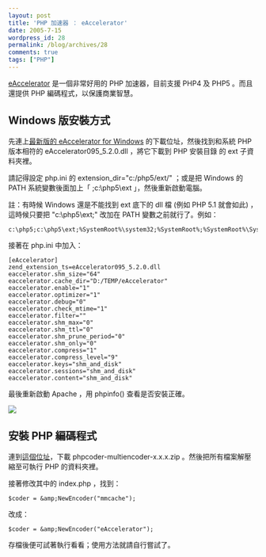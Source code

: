 ```yaml
---
layout: post
title: 'PHP 加速器 ： eAccelerator'
date: 2005-7-15
wordpress_id: 28
permalink: /blog/archives/28
comments: true
tags: ["PHP"]
---
```


[eAccelerator](http://www.eaccelerator.net/) 是一個非常好用的 PHP 加速器，目前支援 PHP4 及 PHP5 。而且還提供 PHP 編碼程式，以保護商業智慧。

## Windows 版安裝方式

先連上[最新版的 eAccelerator for Windows](http://www.sitebuddy.com/PHP/Accelerators/eAccelerator_windows_binaries_builds) 的下載位址，然後找到和系統 PHP 版本相符的 eAccelerator095_5.2.0.dll ，將它下載到 PHP 安裝目錄 的 ext 子資料夾裡。

請記得設定 php.ini 的 extension_dir="c:/php5/ext/" ；或是把 Windows 的 PATH 系統變數後面加上「 ;c:\php5\ext 」，然後重新啟動電腦。

註：有時候 Windows 還是不能找到 ext 底下的 dll 檔 (例如 PHP 5.1 就會如此) ，這時候只要把 "c:\php5\ext;" 改加在 PATH 變數之前就行了。例如：

```
c:\php5;c:\php5\ext;%SystemRoot%\system32;%SystemRoot%;%SystemRoot%\System32\Wbem

```

接著在 php.ini 中加入：

```
[eAccelerator]
zend_extension_ts=eAccelerator095_5.2.0.dll
eaccelerator.shm_size="64"
eaccelerator.cache_dir="D:/TEMP/eAccelerator"
eaccelerator.enable="1"
eaccelerator.optimizer="1"
eaccelerator.debug="0"
eaccelerator.check_mtime="1"
eaccelerator.filter=""
eaccelerator.shm_max="0"
eaccelerator.shm_ttl="0"
eaccelerator.shm_prune_period="0"
eaccelerator.shm_only="0"
eaccelerator.compress="1"
eaccelerator.compress_level="9"
eaccelerator.keys="shm_and_disk"
eaccelerator.sessions="shm_and_disk"
eaccelerator.content="shm_and_disk"

```

最後重新啟動 Apache ，用 phpinfo() 查看是否安裝正確。

![](/resources/xdebug/01.gif)

## 安裝 PHP 編碼程式

連到[這個位址](http://www.arnot.info/eaccelerator/)，下載 phpcoder-multiencoder-x.x.x.zip 。然後把所有檔案解壓縮至可執行 PHP 的資料夾裡。

接著修改其中的 index.php ，找到：

```
$coder = &amp;NewEncoder("mmcache");

```

改成：

```
$coder = &amp;NewEncoder("eAccelerator");

```

存檔後便可試著執行看看；使用方法就請自行嘗試了。
